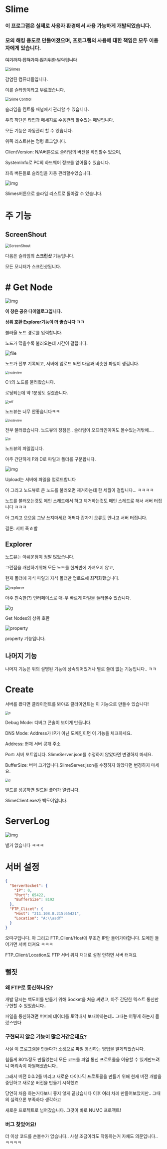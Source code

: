 #  Slime

### 이 프로그램은 실제로 사용자 환경에서 사용 가능하게 개발되었습니다.

### 모의 해킹 용도로 만들어졌으며, 프로그램의 사용에 대한 책임은 모두 이용자에게 있습니다.

~~여기까지 잡혀가지 않기위한 발악입니다~~

<img src="https://media.discordapp.net/attachments/810047161664143383/848019499164106792/unknown.png" alt="Slimes" style="zoom:80%;" />

감염된 컴퓨터들입니다. 

이를 슬라임이라고 부르겠습니다.

<img src="https://cdn.discordapp.com/attachments/810047161664143383/848020271771418624/unknown.png" alt="Slime Control" style="zoom:80%;" />

슬라임을 컨트롤 패널에서 관리할 수 있습니다.

우측 하단은 타입과 메세지로 수동관리 할수있는 패널입니다.

모든 기능은 자동관리 할 수 있습니다.

위쪽 리스트뷰는 명령 로그입니다.

ClientVersion: N/A버튼으로 슬라임의 버전을 확인할수 있으며,

SystemInfo로 PC의 하드웨어 정보를 얻어올수 있습니다.

좌측 버튼들로 슬라임을 자동 관리할수있습니다.

![img](https://media.discordapp.net/attachments/810047161664143383/848024137334521866/unknown.png)

Slimes버튼으로 슬라임 리스트로 돌아갈 수 있습니다.

# 주 기능

## ScreenShout

<img src="https://media.discordapp.net/attachments/810047161664143383/848022342171885578/unknown.png" alt="ScreenShout" style="zoom:80%;" />

다음은 슬라임의 **스크린샷** 기능입니다.

모든 모니터가 스크린샷됩니다.

# # Get Node

![img](https://media.discordapp.net/attachments/810047161664143383/848024716416647178/unknown.png)

**이 창은 공유 다이얼로그입니다.**

**상위 호환 Explorer기능이 더 좋습니다 ㅋㅋ**

불러올 노드 경로를 입력합니다.

노드가 많을수록 불러오는데 시간이 걸립니다.

![file](https://media.discordapp.net/attachments/810047161664143383/848027778645491732/unknown.png)

노드가 전부 기록되고, 서버에 업로드 되면 다음과 비슷한 파일이 생깁니다.

<img src="https://media.discordapp.net/attachments/810047161664143383/848027592371732530/unknown.png" alt="nodeview" style="zoom:67%;" />

C:\의 노드를 불러왔습니다. 

로딩되는데 약 1분정도 걸렸습니다.

<img src="https://media.discordapp.net/attachments/810047161664143383/848028363074568192/unknown.png" alt="wtf" style="zoom:70%;" />

노드뷰는 너무 안좋습니다ㅋㅋ

<img src="https://media.discordapp.net/attachments/810047161664143383/848028916987199508/unknown.png" alt="nodeview" style="zoom:67%;" />

전부 불러왔습니다. 노드뷰의 장점은.. 슬라임이 오프라인이여도 볼수있는거밖에....

<img src="https://media.discordapp.net/attachments/810047161664143383/848029400607227974/unknown.png" alt="d" style="zoom:67%;" />

노드뷰의 파일입니다.

아주 간단하게 F와 D로 파일과 폴더를 구분합니다.

![img](https://media.discordapp.net/attachments/810047161664143383/848032070047236116/unknown.png)

Upload는 서버에 파일을 업로드합니다

아 그리고 노드뷰로 큰 노드를 불러오면 제거하는데 한 세월이 걸립니다... ㅋㅋㅋㅋ

노드를 불러오는것도 메인 스레드에서 하고 제거하는것도 메인 스레드로 해서 서버 터집니다 ㅋㅋㅋ

아 그리고 으으음 그냥 쓰지마세요 어쩌다 갑자기 오류도 안나고 서버 터집니다.

결론: 서버 폭☆발

## Explorer

노드뷰는 아쉬운점이 정말 많았습니다.

그런점을 개선하기위해 모든 노드를 한꺼번에 가져오지 않고,

현재 폴더에 자식 파일과 자식 폴더만 업로드해 최적화했습니다.

<img src="https://media.discordapp.net/attachments/810047161664143383/848031149771063336/unknown.png" alt="explorer" style="zoom:87%;" />

아주 친숙한(?) 인터페이스로 매-우 빠르게 파일을 둘러볼수 있습니다.

![g](https://media.discordapp.net/attachments/810047161664143383/848037384616280084/unknown.png)

Get Nodes의 상위 호환

![property](https://media.discordapp.net/attachments/810047161664143383/848037662949376000/unknown.png)

property 기능입니다.

## 나머지 기능

나머지 기능은 위의 설명된 기능에 상속되어있거나 별로 쓸데 없는 기능입니다.. ㅋㅋ

# Create

서버를 봤다면 클라이언트를 봐야죠 클라이언트는 이 기능으로 만들수 있습니다!

<img src="https://media.discordapp.net/attachments/810047161664143383/848039126049751050/unknown.png" alt="d" style="zoom:67%;" />

Debug Mode: 디버그 콘솔이 보이게 만듭니다.

DNS Mode: Address가 IP가 아닌 도메인이면 이 기능을 체크하세요.

Address: 현재 서버 공개 주소

Port: 서버 포트입니다. SlimeServer.json를 수정하지 않았다면 변경하지 마세요.

BufferSize: 버퍼 크기입니다.SlimeServer.json를 수정하지 않았다면 변경하지 마세요.

<img src="https://media.discordapp.net/attachments/810047161664143383/848039862036594728/unknown.png" alt="d" style="zoom:67%;" />

빌드를 성공하면 빌드된 폴더가 열립니다.

SlimeClient.exe가 백도어입니다.

# ServerLog

![img](https://media.discordapp.net/attachments/810047161664143383/848040816986816512/unknown.png)

별거 없습니다 ㅋㅋㅋ



# 서버 설정

```json
{
  "ServerSocket": {
    "IP": 0,
    "Port": 65422,
    "BufferSize": 8192
  },
  "FTP_Clicet": {
    "Host": "211.108.8.215:65421",
    "Location": "A:\\asdf"
  }
}
```

오따구입니다. 아 그리고  FTP_Client/Host에 무조건 IP만 들어가야합니다. 도메인 들어가면 서버 터져요 ㅋㅋㅋ

FTP_Client/Location도 FTP 서버 위치 재대로 설정 안하면 서버 터져요



## 뻘짓

### 왜 FTP로 통신하나요?

개발 당시는 백도어를 만들기 위해 Socket을 처음 써봤고, 아주 간단한 텍스트 통신만 구현할 수 있었습니다..

파일을 통신하려면 버퍼에 데이터를 토막내서 보내야하는데.. 그때는 어떻게 하는지 몰랐스빈다

### 구현되지 않은 기능이 많은거같은데요?

사실 이 프로그램을 만들다가 소켓으로 파일 통신하는 방법을 알게되었습니다.

힘들게 80%정도 만들었는데 모든 코드를 파일 통신 프로토콜을 이용할 수 있게만드려니 머리속이 아찔해졌습니다..

그래서 버전 0.0.2를 버리고 새로운 다이나믹 프로토콜을 만들기 위해 현재 버전 개발을 중단하고 새로운 버전을 만들기 시작했죠

당연히 처음 하는거다보니 좋지 않게 끝났습니다 이후 여러 차례 만들어보았지만.. 그때의 실력으론 부족하다 생각하고

새로운 프로젝트로 넘어갔습니다. 그것이 바로 NUMC 프로젝트!

### 버그 찾았어요!

더 이상 코드를 손볼수가 없습니다.. 사실 조금이라도 작동하는거 자체도 의문입니다.. ㅋㅋㅋㅋ
